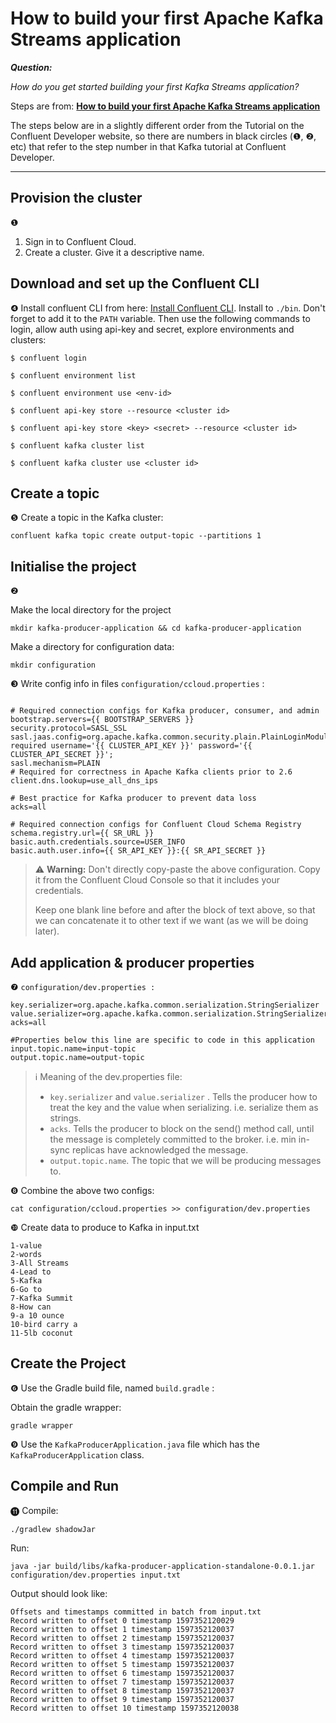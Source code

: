 # How to build your first Apache Kafka Streams application

***Question:***

*How do you get started building your first Kafka Streams application?*

Steps are from: **[How to build your first Apache Kafka Streams application](https://developer.confluent.io/tutorials/creating-first-apache-kafka-streams-application/confluent.html)**

The steps below are in a slightly different order from the Tutorial on the Confluent Developer website, so there are numbers in black circles (❶, ❷, etc) that refer to the step number in that Kafka tutorial at Confluent Developer.

---



## Provision the cluster
❶
1. Sign in to Confluent Cloud.
2. Create a cluster. Give it a descriptive name.



## Download and set up the Confluent CLI
❹
Install confluent CLI from here: [Install Confluent CLI](https://docs.confluent.io/confluent-cli/current/install.html#scripted-installation).
Install to `./bin`. Don't forget to add it to the `PATH` variable. Then use the following commands to login, allow auth using api-key and secret, explore environments and clusters:

`$ confluent login`

`$ confluent environment list`

`$ confluent environment use <env-id>`

`$ confluent api-key store --resource <cluster id>`

`$ confluent api-key store <key> <secret> --resource <cluster id>`

`$ confluent kafka cluster list`

`$ confluent kafka cluster use <cluster id>`



## Create a topic
 ❺ Create a topic in the Kafka cluster:
```
confluent kafka topic create output-topic --partitions 1
```



## Initialise the project
❷

Make the local directory for the project
```
mkdir kafka-producer-application && cd kafka-producer-application
```
Make a directory for configuration data:
```
mkdir configuration
```
❸ Write config info in files
`configuration/ccloud.properties` :

```

# Required connection configs for Kafka producer, consumer, and admin
bootstrap.servers={{ BOOTSTRAP_SERVERS }}
security.protocol=SASL_SSL
sasl.jaas.config=org.apache.kafka.common.security.plain.PlainLoginModule required username='{{ CLUSTER_API_KEY }}' password='{{ CLUSTER_API_SECRET }}';
sasl.mechanism=PLAIN
# Required for correctness in Apache Kafka clients prior to 2.6
client.dns.lookup=use_all_dns_ips

# Best practice for Kafka producer to prevent data loss
acks=all

# Required connection configs for Confluent Cloud Schema Registry
schema.registry.url={{ SR_URL }}
basic.auth.credentials.source=USER_INFO
basic.auth.user.info={{ SR_API_KEY }}:{{ SR_API_SECRET }}

```
> ⚠ **Warning:** Don't directly copy-paste the above configuration. Copy it from the Confluent Cloud Console so that it includes your credentials.
>
> Keep one blank line before and after the block of text above, so that we can concatenate it to other text if we want (as we will be doing later).

## Add application & producer properties
❼ `configuration/dev.properties :`

```
key.serializer=org.apache.kafka.common.serialization.StringSerializer
value.serializer=org.apache.kafka.common.serialization.StringSerializer
acks=all

#Properties below this line are specific to code in this application
input.topic.name=input-topic
output.topic.name=output-topic

```

> ℹ Meaning of the dev.properties file:
> - `key.serializer` and `value.serializer` . Tells the producer how to treat the key and the value when serializing. i.e. serialize them as strings.
> - `acks`. Tells the producer to block on the send() method call, until the message is completely committed to the broker. i.e. min in-sync replicas have acknowledged the message.
> - `output.topic.name`. The topic that we will be producing messages to.

❽ Combine the above two configs:
```
cat configuration/ccloud.properties >> configuration/dev.properties
```

❿ Create data to produce to Kafka in input.txt

```
1-value
2-words
3-All Streams
4-Lead to
5-Kafka
6-Go to
7-Kafka Summit
8-How can
9-a 10 ounce
10-bird carry a
11-5lb coconut
```

## Create the Project
❻ Use the Gradle build file, named `build.gradle` :

Obtain the gradle wrapper:
```
gradle wrapper
```
❾ Use the `KafkaProducerApplication.java` file which has the `KafkaProducerApplication` class.

## Compile and Run
⓫
Compile:

```
./gradlew shadowJar
```

Run:

```
java -jar build/libs/kafka-producer-application-standalone-0.0.1.jar configuration/dev.properties input.txt
```

Output should look like:

```
Offsets and timestamps committed in batch from input.txt
Record written to offset 0 timestamp 1597352120029
Record written to offset 1 timestamp 1597352120037
Record written to offset 2 timestamp 1597352120037
Record written to offset 3 timestamp 1597352120037
Record written to offset 4 timestamp 1597352120037
Record written to offset 5 timestamp 1597352120037
Record written to offset 6 timestamp 1597352120037
Record written to offset 7 timestamp 1597352120037
Record written to offset 8 timestamp 1597352120037
Record written to offset 9 timestamp 1597352120037
Record written to offset 10 timestamp 1597352120038
```